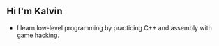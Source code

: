 ## Hi I'm Kalvin

<ul>
  <li> I learn low-level programming by practicing C++ and assembly with game hacking. </li>
</ul>

